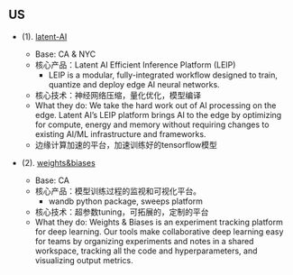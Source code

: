 ## US
- (1). [latent-AI](https://latentai.com/)
  - Base: CA & NYC
  - 核心产品：Latent AI Efficient Inference Platform (LEIP)
    - LEIP is a modular, fully-integrated workflow designed to train, quantize and deploy edge AI neural networks. 
  - 核心技术：神经网络压缩，量化优化，模型编译
  - What they do: We take the hard work out of AI processing on the edge.  Latent AI’s LEIP platform brings AI to the edge by optimizing for compute, energy and memory without requiring changes to existing AI/ML infrastructure and frameworks.
  - 边缘计算加速的平台，加速训练好的tensorflow模型
  
- (2). [weights&biases](https://www.wandb.com/)
  - Base: CA
  - 核心产品：模型训练过程的监视和可视化平台。
    - wandb python package, sweeps platform
  - 核心技术：超参数tuning，可拓展的，定制的平台
  - What they do: Weights & Biases is an experiment tracking platform for deep learning. Our tools make collaborative deep learning easy for teams by organizing experiments and notes in a shared workspace, tracking all the code and hyperparameters, and visualizing output metrics.
